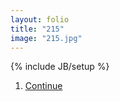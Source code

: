 ```yaml
---
layout: folio
title: "215"
image: "215.jpg"
---
```

{% include JB/setup %}

<div class="copy">
</div>

<div class="choice">
	<ol>
		<li><a href="216.html">
			Continue
</a></li>
	</ol>
</div>